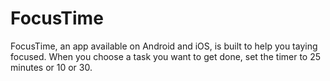 # FocusTime

FocusTime, an app available on Android and iOS, is built to help you taying focused. 
When you choose a task you want to get done, set the timer to 25 minutes or 10 or 30.


